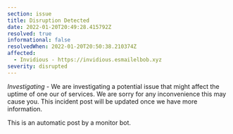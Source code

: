 ```yaml
---
section: issue
title: Disruption Detected
date: 2022-01-20T20:49:28.415792Z
resolved: true
informational: false
resolvedWhen: 2022-01-20T20:50:38.210374Z
affected:
  - Invidious - https://invidious.esmailelbob.xyz
severity: disrupted
---
```

*Investigating* - We are investigating a potential issue that might affect the uptime of one our of services. We are sorry for any inconvenience this may cause you. This incident post will be updated once we have more information.

This is an automatic post by a monitor bot.
        